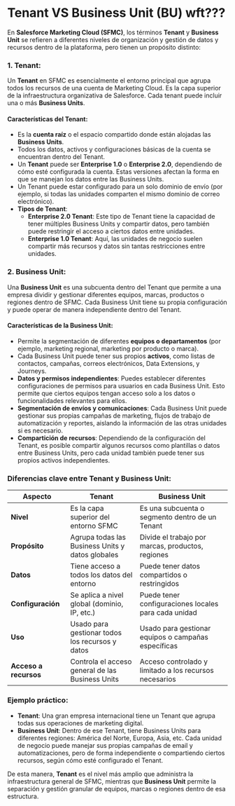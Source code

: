 # Tenant VS Business Unit (BU) wft???

En **Salesforce Marketing Cloud (SFMC)**, los términos **Tenant** y **Business Unit** se refieren a diferentes niveles de organización y gestión de datos y recursos dentro de la plataforma, pero tienen un propósito distinto:

### 1. **Tenant**:
Un **Tenant** en SFMC es esencialmente el entorno principal que agrupa todos los recursos de una cuenta de Marketing Cloud. Es la capa superior de la infraestructura organizativa de Salesforce. Cada tenant puede incluir una o más **Business Units**.

#### Características del Tenant:
- Es la **cuenta raíz** o el espacio compartido donde están alojadas las **Business Units**.
- Todos los datos, activos y configuraciones básicas de la cuenta se encuentran dentro del Tenant.
- Un **Tenant** puede ser **Enterprise 1.0** o **Enterprise 2.0**, dependiendo de cómo esté configurada la cuenta. Estas versiones afectan la forma en que se manejan los datos entre las Business Units.
- Un Tenant puede estar configurado para un solo dominio de envío (por ejemplo, si todas las unidades comparten el mismo dominio de correo electrónico).
- **Tipos de Tenant**:
  - **Enterprise 2.0 Tenant**: Este tipo de Tenant tiene la capacidad de tener múltiples Business Units y compartir datos, pero también puede restringir el acceso a ciertos datos entre unidades.
  - **Enterprise 1.0 Tenant**: Aquí, las unidades de negocio suelen compartir más recursos y datos sin tantas restricciones entre unidades.

### 2. **Business Unit**:
Una **Business Unit** es una subcuenta dentro del Tenant que permite a una empresa dividir y gestionar diferentes equipos, marcas, productos o regiones dentro de SFMC. Cada Business Unit tiene su propia configuración y puede operar de manera independiente dentro del Tenant.

#### Características de la Business Unit:
- Permite la segmentación de diferentes **equipos o departamentos** (por ejemplo, marketing regional, marketing por producto o marca).
- Cada Business Unit puede tener sus propios **activos**, como listas de contactos, campañas, correos electrónicos, Data Extensions, y Journeys.
- **Datos y permisos independientes**: Puedes establecer diferentes configuraciones de permisos para usuarios en cada Business Unit. Esto permite que ciertos equipos tengan acceso solo a los datos o funcionalidades relevantes para ellos.
- **Segmentación de envíos y comunicaciones**: Cada Business Unit puede gestionar sus propias campañas de marketing, flujos de trabajo de automatización y reportes, aislando la información de las otras unidades si es necesario.
- **Compartición de recursos**: Dependiendo de la configuración del Tenant, es posible compartir algunos recursos como plantillas o datos entre Business Units, pero cada unidad también puede tener sus propios activos independientes.

### Diferencias clave entre Tenant y Business Unit:

| Aspecto               | Tenant                                           | Business Unit                                       |
|-----------------------|--------------------------------------------------|-----------------------------------------------------|
| **Nivel**              | Es la capa superior del entorno SFMC             | Es una subcuenta o segmento dentro de un Tenant     |
| **Propósito**          | Agrupa todas las Business Units y datos globales | Divide el trabajo por marcas, productos, regiones   |
| **Datos**              | Tiene acceso a todos los datos del entorno       | Puede tener datos compartidos o restringidos        |
| **Configuración**      | Se aplica a nivel global (dominio, IP, etc.)     | Puede tener configuraciones locales para cada unidad|
| **Uso**                | Usado para gestionar todos los recursos y datos  | Usado para gestionar equipos o campañas específicas |
| **Acceso a recursos**  | Controla el acceso general de las Business Units | Acceso controlado y limitado a los recursos necesarios |

### Ejemplo práctico:
- **Tenant**: Una gran empresa internacional tiene un Tenant que agrupa todas sus operaciones de marketing digital.
- **Business Unit**: Dentro de ese Tenant, tiene Business Units para diferentes regiones: América del Norte, Europa, Asia, etc. Cada unidad de negocio puede manejar sus propias campañas de email y automatizaciones, pero de forma independiente o compartiendo ciertos recursos, según cómo esté configurado el Tenant.

De esta manera, **Tenant** es el nivel más amplio que administra la infraestructura general de SFMC, mientras que **Business Unit** permite la separación y gestión granular de equipos, marcas o regiones dentro de esa estructura.
